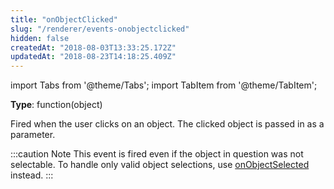 ```yaml
---
title: "onObjectClicked"
slug: "/renderer/events-onobjectclicked"
hidden: false
createdAt: "2018-08-03T13:33:25.172Z"
updatedAt: "2018-08-23T14:18:25.409Z"
---
```


import Tabs from '@theme/Tabs';
import TabItem from '@theme/TabItem';

**Type**: function(object)  

Fired when the user clicks on an object. The clicked object is passed in as a parameter. 

:::caution Note
This event is fired even if the object in question was not selectable. 
To handle only valid object selections, use  [onObjectSelected](/docs/renderer/events-onobjectselected) instead.
:::

